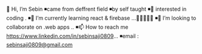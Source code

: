 👋 Hi, I’m Sebin
◾came from deffrent field
◾by self taught
◾👀 interested in coding .
◾🌱 I’m currently learning react & firebase ...👩🏿‍🤝‍🧑🏾
◾💞️ I’m looking to collaborate on .web apps ..
◾📫 How to reach me https://www.linkedin.com/in/sebinsaji0809...
◾email : sebinsaji0809@gmail.com
